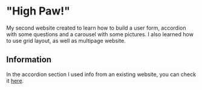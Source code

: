 # "High Paw!"

My second website created to learn how to build a user form, accordion with some questions and a carousel with some pictures. I also learned how to use grid layout, as well as multipage website.

## Information

In the accordion section I used info from an existing  website, you can check it [here](https://www.pdsa.org.uk/pet-help-and-advice/looking-after-your-pet/kittens-cats/the-best-diet-for-your-cat).
